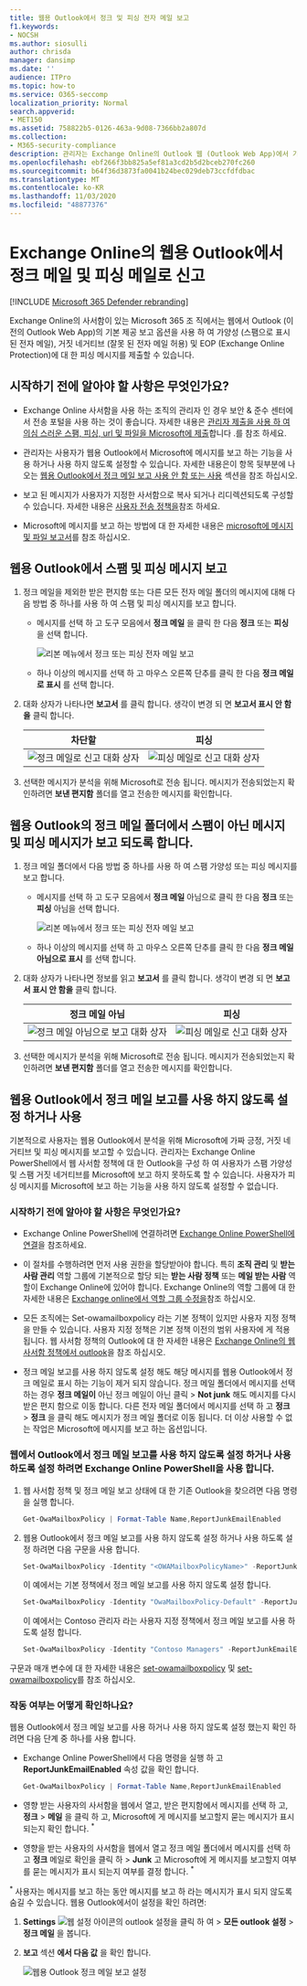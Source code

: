 ```yaml
---
title: 웹용 Outlook에서 정크 및 피싱 전자 메일 보고
f1.keywords:
- NOCSH
ms.author: siosulli
author: chrisda
manager: dansimp
ms.date: ''
audience: ITPro
ms.topic: how-to
ms.service: O365-seccomp
localization_priority: Normal
search.appverid:
- MET150
ms.assetid: 758822b5-0126-463a-9d08-7366bb2a807d
ms.collection:
- M365-security-compliance
description: 관리자는 Exchange Online의 Outlook 웹 (Outlook Web App)에서 기본 제공 정크 메일, 정크 메일이 아닌 피싱 메일로 보고 옵션, 사용자를 위해 이러한 보고 옵션을 사용 하지 않도록 설정 하는 방법에 대해 알아볼 수 있습니다.
ms.openlocfilehash: ebf266f3bb825a5ef81a3cd2b5d2bceb270fc260
ms.sourcegitcommit: b64f36d3873fa0041b24bec029deb73ccfdfdbac
ms.translationtype: MT
ms.contentlocale: ko-KR
ms.lasthandoff: 11/03/2020
ms.locfileid: "48877376"
---
```

# <a name="report-junk-and-phishing-email-in-outlook-on-the-web-in-exchange-online"></a>Exchange Online의 웹용 Outlook에서 정크 메일 및 피싱 메일로 신고

[!INCLUDE [Microsoft 365 Defender rebranding](../includes/microsoft-defender-for-office.md)]


Exchange Online의 사서함이 있는 Microsoft 365 조 직에서는 웹에서 Outlook (이전의 Outlook Web App)의 기본 제공 보고 옵션을 사용 하 여 가양성 (스팸으로 표시 된 전자 메일), 거짓 네거티브 (잘못 된 전자 메일 허용) 및 EOP (Exchange Online Protection)에 대 한 피싱 메시지를 제출할 수 있습니다.

## <a name="what-do-you-need-to-know-before-you-begin"></a>시작하기 전에 알아야 할 사항은 무엇인가요?

- Exchange Online 사서함을 사용 하는 조직의 관리자 인 경우 보안 & 준수 센터에서 전송 포털을 사용 하는 것이 좋습니다. 자세한 내용은 [관리자 제출을 사용 하 여 의심 스러운 스팸, 피싱, url 및 파일을 Microsoft에 제출](admin-submission.md)합니다 .를 참조 하세요.

- 관리자는 사용자가 웹용 Outlook에서 Microsoft에 메시지를 보고 하는 기능을 사용 하거나 사용 하지 않도록 설정할 수 있습니다. 자세한 내용은이 항목 뒷부분에 나오는 [웹용 Outlook에서 정크 메일 보고 사용 안 함 또는 사용](#disable-or-enable-junk-email-reporting-in-outlook-on-the-web) 섹션을 참조 하십시오.

- 보고 된 메시지가 사용자가 지정한 사서함으로 복사 되거나 리디렉션되도록 구성할 수 있습니다. 자세한 내용은 [사용자 전송 정책을](user-submission.md)참조 하세요.

- Microsoft에 메시지를 보고 하는 방법에 대 한 자세한 내용은 [microsoft에 메시지 및 파일 보고서](report-junk-email-messages-to-microsoft.md)를 참조 하십시오.

## <a name="report-spam-and-phishing-messages-in-outlook-on-the-web"></a>웹용 Outlook에서 스팸 및 피싱 메시지 보고

1. 정크 메일을 제외한 받은 편지함 또는 다른 모든 전자 메일 폴더의 메시지에 대해 다음 방법 중 하나를 사용 하 여 스팸 및 피싱 메시지를 보고 합니다.

   - 메시지를 선택 하 고 도구 모음에서 **정크 메일** 을 클릭 한 다음 **정크** 또는 **피싱** 을 선택 합니다.

     ![리본 메뉴에서 정크 또는 피싱 전자 메일 보고](../../media/owa-report-junk.png)

   - 하나 이상의 메시지를 선택 하 고 마우스 오른쪽 단추를 클릭 한 다음 **정크 메일로 표시** 를 선택 합니다.

2. 대화 상자가 나타나면 **보고서** 를 클릭 합니다. 생각이 변경 되 면 **보고서 표시 안 함을** 클릭 합니다.

   |차단할|피싱|
   |:---:|:---:|
   |![정크 메일로 신고 대화 상자](../../media/owa-report-as-junk-dialog.png)|![피싱 메일로 신고 대화 상자](../../media/owa-report-as-phishing-dialog.png)|

3. 선택한 메시지가 분석을 위해 Microsoft로 전송 됩니다. 메시지가 전송되었는지 확인하려면 **보낸 편지함** 폴더를 열고 전송한 메시지를 확인합니다.

## <a name="report-non-spam-and-phishing-messages-from-the-junk-email-folder-in-outlook-on-the-web"></a>웹용 Outlook의 정크 메일 폴더에서 스팸이 아닌 메시지 및 피싱 메시지가 보고 되도록 합니다.

1. 정크 메일 폴더에서 다음 방법 중 하나를 사용 하 여 스팸 가양성 또는 피싱 메시지를 보고 합니다.

   - 메시지를 선택 하 고 도구 모음에서 **정크 메일** 아님으로 클릭 한 다음 **정크** 또는 **피싱** 아님을 선택 합니다.

     ![리본 메뉴에서 정크 또는 피싱 전자 메일 보고](../../media/owa-report-not-junk.png)

   - 하나 이상의 메시지를 선택 하 고 마우스 오른쪽 단추를 클릭 한 다음 **정크 메일 아님으로 표시** 를 선택 합니다.

2. 대화 상자가 나타나면 정보를 읽고 **보고서** 를 클릭 합니다. 생각이 변경 되 면 **보고서 표시 안 함을** 클릭 합니다.

   |정크 메일 아님|피싱|
   |:---:|:---:|
   |![정크 메일 아님으로 보고 대화 상자](../../media/owa-report-as-not-junk-dialog.png)|![피싱 메일로 신고 대화 상자](../../media/owa-report-as-phishing-dialog.png)|

3. 선택한 메시지가 분석을 위해 Microsoft로 전송 됩니다. 메시지가 전송되었는지 확인하려면 **보낸 편지함** 폴더를 열고 전송한 메시지를 확인합니다.

## <a name="disable-or-enable-junk-email-reporting-in-outlook-on-the-web"></a>웹용 Outlook에서 정크 메일 보고를 사용 하지 않도록 설정 하거나 사용

기본적으로 사용자는 웹용 Outlook에서 분석을 위해 Microsoft에 가짜 긍정, 거짓 네거티브 및 피싱 메시지를 보고할 수 있습니다. 관리자는 Exchange Online PowerShell에서 웹 사서함 정책에 대 한 Outlook을 구성 하 여 사용자가 스팸 가양성 및 스팸 거짓 네거티브를 Microsoft에 보고 하지 못하도록 할 수 있습니다. 사용자가 피싱 메시지를 Microsoft에 보고 하는 기능을 사용 하지 않도록 설정할 수 없습니다.

### <a name="what-do-you-need-to-know-before-you-begin"></a>시작하기 전에 알아야 할 사항은 무엇인가요?

- Exchange Online PowerShell에 연결하려면 [Exchange Online PowerShell에 연결](https://docs.microsoft.com/powershell/exchange/connect-to-exchange-online-powershell)을 참조하세요.

- 이 절차를 수행하려면 먼저 사용 권한을 할당받아야 합니다. 특히 **조직 관리** 및 **받는 사람 관리** 역할 그룹에 기본적으로 할당 되는 **받는 사람 정책** 또는 **메일 받는 사람** 역할이 Exchange Online에 있어야 합니다. Exchange Online의 역할 그룹에 대 한 자세한 내용은 [Exchange online에서 역할 그룹 수정을](https://docs.microsoft.com/Exchange/permissions-exo/role-groups#modify-role-groups)참조 하십시오.

- 모든 조직에는 Set-owamailboxpolicy 라는 기본 정책이 있지만 사용자 지정 정책을 만들 수 있습니다. 사용자 지정 정책은 기본 정책 이전의 범위 사용자에 게 적용 됩니다. 웹 사서함 정책의 Outlook에 대 한 자세한 내용은 [Exchange Online의 웹 사서함 정책에서 outlook](https://docs.microsoft.com/Exchange/clients-and-mobile-in-exchange-online/outlook-on-the-web/outlook-web-app-mailbox-policies)을 참조 하십시오.

- 정크 메일 보고를 사용 하지 않도록 설정 해도 해당 메시지를 웹용 Outlook에서 정크 메일로 표시 하는 기능이 제거 되지 않습니다. 정크 메일 폴더에서 메시지를 선택 하는 경우 **정크 메일이** 아닌 정크 메일이 아닌 클릭 \> **Not junk** 해도 메시지를 다시 받은 편지 함으로 이동 합니다. 다른 전자 메일 폴더에서 메시지를 선택 하 고 **정크** \> **정크** 을 클릭 해도 메시지가 정크 메일 폴더로 이동 됩니다. 더 이상 사용할 수 없는 작업은 Microsoft에 메시지를 보고 하는 옵션입니다.

### <a name="use-exchange-online-powershell-to-disable-or-enable-junk-email-reporting-in-outlook-on-the-web"></a>웹에서 Outlook에서 정크 메일 보고를 사용 하지 않도록 설정 하거나 사용 하도록 설정 하려면 Exchange Online PowerShell을 사용 합니다.

1. 웹 사서함 정책 및 정크 메일 보고 상태에 대 한 기존 Outlook을 찾으려면 다음 명령을 실행 합니다.

   ```powershell
   Get-OwaMailboxPolicy | Format-Table Name,ReportJunkEmailEnabled
   ```

2. 웹용 Outlook에서 정크 메일 보고를 사용 하지 않도록 설정 하거나 사용 하도록 설정 하려면 다음 구문을 사용 합니다.

   ```powershell
   Set-OwaMailboxPolicy -Identity "<OWAMailboxPolicyName>" -ReportJunkEmailEnabled <$true | $false>
   ```

   이 예에서는 기본 정책에서 정크 메일 보고를 사용 하지 않도록 설정 합니다.

   ```powershell
   Set-OwaMailboxPolicy -Identity "OwaMailboxPolicy-Default" -ReportJunkEmailEnabled $false
   ```

   이 예에서는 Contoso 관리자 라는 사용자 지정 정책에서 정크 메일 보고를 사용 하도록 설정 합니다.

   ```powershell
   Set-OwaMailboxPolicy -Identity "Contoso Managers" -ReportJunkEmailEnabled $true
   ```

구문과 매개 변수에 대 한 자세한 내용은 [set-owamailboxpolicy](https://docs.microsoft.com/powershell/module/exchange/get-owamailboxpolicy) 및 [set-owamailboxpolicy](https://docs.microsoft.com/powershell/module/exchange/set-owamailboxpolicy)를 참조 하십시오.

### <a name="how-do-you-know-this-worked"></a>작동 여부는 어떻게 확인하나요?

웹용 Outlook에서 정크 메일 보고를 사용 하거나 사용 하지 않도록 설정 했는지 확인 하려면 다음 단계 중 하나를 사용 합니다.

- Exchange Online PowerShell에서 다음 명령을 실행 하 고 **ReportJunkEmailEnabled** 속성 값을 확인 합니다.

  ```powershell
  Get-OwaMailboxPolicy | Format-Table Name,ReportJunkEmailEnabled
  ```

- 영향 받는 사용자의 사서함을 웹에서 열고, 받은 편지함에서 메시지를 선택 하 고, **정크** \> **메일** 을 클릭 하 고, Microsoft에 게 메시지를 보고할지 묻는 메시지가 표시 되는지 확인 합니다. <sup>\*</sup>

- 영향을 받는 사용자의 사서함을 웹에서 열고 정크 메일 폴더에서 메시지를 선택 하 고 **정크** 메일로 확인을 클릭 하 \> **Junk** 고 Microsoft에 게 메시지를 보고할지 여부를 묻는 메시지가 표시 되는지 여부를 결정 합니다. <sup>\*</sup>

<sup>\*</sup> 사용자는 메시지를 보고 하는 동안 메시지를 보고 하 라는 메시지가 표시 되지 않도록 숨길 수 있습니다. 웹용 Outlook에서이 설정을 확인 하려면:

1. **Settings** ![ 웹 설정 아이콘의 outlook 설정을 클릭 하 여 ](../../media/owa-settings-icon.png) \> **모든 outlook 설정** \> **정크 메일** 을 봅니다.
2. **보고** 섹션 **에서 다음 값** 을 확인 합니다.

   ![웹용 Outlook 정크 메일 보고 설정](../../media/owa-junk-email-reporting-options.png)
